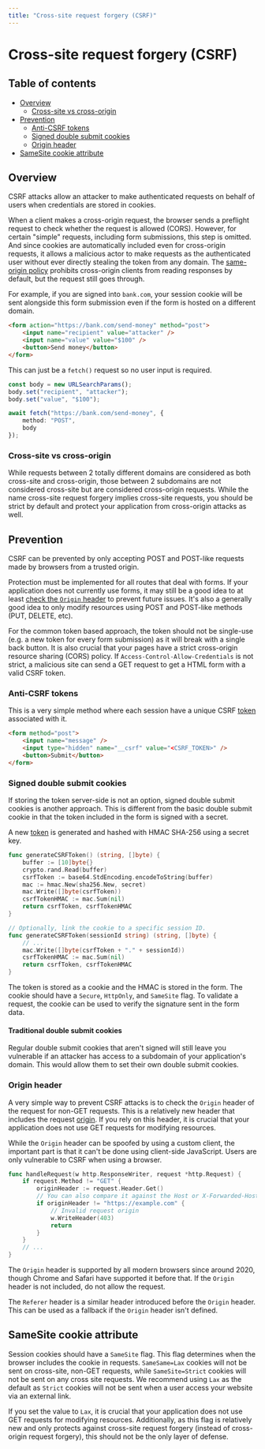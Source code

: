 ```yaml
---
title: "Cross-site request forgery (CSRF)"
---
```


# Cross-site request forgery (CSRF)

## Table of contents

- [Overview](#overview)
	- [Cross-site vs cross-origin](#cross-site-vs-cross-origin)
- [Prevention](#prevention)
	- [Anti-CSRF tokens](#anti-csrf-tokens)
	- [Signed double submit cookies](#signed-double-submit-cookies)
	- [Origin header](#origin-header)
- [SameSite cookie attribute](#samesite-cookie-attribute)

## Overview

CSRF attacks allow an attacker to make authenticated requests on behalf of users when credentials are stored in cookies.

When a client makes a cross-origin request, the browser sends a preflight request to check whether the request is allowed (CORS). However, for certain "simple" requests, including form submissions, this step is omitted. And since cookies are automatically included even for cross-origin requests, it allows a malicious actor to make requests as the authenticated user without ever directly stealing the token from any domain. The [same-origin policy](https://developer.mozilla.org/en-US/docs/Web/Security/Same-origin_policy) prohibits cross-origin clients from reading responses by default, but the request still goes through.

For example, if you are signed into `bank.com`, your session cookie will be sent alongside this form submission even if the form is hosted on a different domain.

```html
<form action="https://bank.com/send-money" method="post">
	<input name="recipient" value="attacker" />
	<input name="value" value="$100" />
	<button>Send money</button>
</form>
```

This can just be a `fetch()` request so no user input is required.

```ts
const body = new URLSearchParams();
body.set("recipient", "attacker");
body.set("value", "$100");

await fetch("https://bank.com/send-money", {
	method: "POST",
	body
});
```

### Cross-site vs cross-origin

While requests between 2 totally different domains are considered as both cross-site and cross-origin, those between 2 subdomains are not considered cross-site but are considered cross-origin requests. While the name cross-site request forgery implies cross-site requests, you should be strict by default and protect your application from cross-origin attacks as well.

## Prevention

CSRF can be prevented by only accepting POST and POST-like requests made by browsers from a trusted origin.

Protection must be implemented for all routes that deal with forms. If your application does not currently use forms, it may still be a good idea to at least [check the `Origin` header](#origin-header) to prevent future issues. It's also a generally good idea to only modify resources using POST and POST-like methods (PUT, DELETE, etc).

For the common token based approach, the token should not be single-use (e.g. a new token for every form submission) as it will break with a single back button. It is also crucial that your pages have a strict cross-origin resource sharing (CORS) policy. If `Access-Control-Allow-Credentials` is not strict, a malicious site can send a GET request to get a HTML form with a valid CSRF token.

### Anti-CSRF tokens

This is a very simple method where each session have a unique CSRF [token](/server-side-tokens) associated with it.

```html
<form method="post">
	<input name="message" />
	<input type="hidden" name="__csrf" value="<CSRF_TOKEN>" />
	<button>Submit</button>
</form>
```

### Signed double submit cookies

If storing the token server-side is not an option, signed double submit cookies is another approach. This is different from the basic double submit cookie in that the token included in the form is signed with a secret.

A new [token](/server-side-tokens) is generated and hashed with HMAC SHA-256 using a secret key.

```go
func generateCSRFToken() (string, []byte) {
	buffer := [10]byte{}
	crypto.rand.Read(buffer)
	csrfToken := base64.StdEncoding.encodeToString(buffer)
	mac := hmac.New(sha256.New, secret)
	mac.Write([]byte(csrfToken))
	csrfTokenHMAC := mac.Sum(nil)
	return csrfToken, csrfTokenHMAC
}

// Optionally, link the cookie to a specific session ID.
func generateCSRFToken(sessionId string) (string, []byte) {
	// ...
	mac.Write([]byte(csrfToken + "." + sessionId))
	csrfTokenHMAC := mac.Sum(nil)
	return csrfToken, csrfTokenHMAC
}
```

The token is stored as a cookie and the HMAC is stored in the form. The cookie should have a `Secure`, `HttpOnly`, and `SameSite` flag. To validate a request, the cookie can be used to verify the signature sent in the form data.

#### Traditional double submit cookies

Regular double submit cookies that aren't signed will still leave you vulnerable if an attacker has access to a subdomain of your application's domain. This would allow them to set their own double submit cookies.

### Origin header

A very simple way to prevent CSRF attacks is to check the `Origin` header of the request for non-GET requests. This is a relatively new header that includes the request [origin](https://developer.mozilla.org/en-US/docs/Glossary/Origin). If you rely on this header, it is crucial that your application does not use GET requests for modifying resources.

While the `Origin` header can be spoofed by using a custom client, the important part is that it can't be done using client-side JavaScript. Users are only vulnerable to CSRF when using a browser.

```go
func handleRequest(w http.ResponseWriter, request *http.Request) {
  	if request.Method != "GET" {
		originHeader := request.Header.Get()
		// You can also compare it against the Host or X-Forwarded-Host header.
		if originHeader != "https://example.com" {
			// Invalid request origin
			w.WriteHeader(403)
			return
		}
  	}
  	// ...
}
```

The `Origin` header is supported by all modern browsers since around 2020, though Chrome and Safari have supported it before that. If the `Origin` header is not included, do not allow the request.

The `Referer` header is a similar header introduced before the `Origin` header. This can be used as a fallback if the `Origin` header isn't defined.

## SameSite cookie attribute

Session cookies should have a `SameSite` flag. This flag determines when the browser includes the cookie in requests. `SameSame=Lax` cookies will not be sent on cross-site, non-GET requests, while `SameSite=Strict` cookies will not be sent on any cross site requests. We recommend using `Lax` as the default as `Strict` cookies will not be sent when a user access your website via an external link.

If you set the value to `Lax`, it is crucial that your application does not use GET requests for modifying resources. Additionally, as this flag is relatively new and only protects against cross-site request forgery (instead of cross-origin request forgery), this should not be the only layer of defense.
